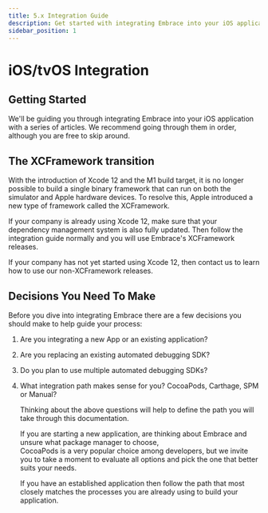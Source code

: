```yaml
---
title: 5.x Integration Guide
description: Get started with integrating Embrace into your iOS application
sidebar_position: 1
---
```


# iOS/tvOS Integration

## Getting Started

We'll be guiding you through integrating Embrace into your iOS application
with a series of articles. We recommend going through them in order, although
you are free to skip around.  

## The XCFramework transition

With the introduction of Xcode 12 and the M1 build target, it is no longer possible to build a single binary framework that can run on both the simulator and Apple hardware devices. To resolve this, Apple introduced a new type of framework called the XCFramework.

If your company is already using Xcode 12, make sure that your dependency management system is also fully updated. Then follow the integration guide normally and you will use Embrace's XCFramework releases.

If your company has not yet started using Xcode 12, then contact us to learn how to use our non-XCFramework releases.

## Decisions You Need To Make

Before you dive into integrating Embrace there are a few decisions you should
make to help guide your process:

1. Are you integrating a new App or an existing application?
2. Are you replacing an existing automated debugging SDK?
3. Do you plan to use multiple automated debugging SDKs?
4. What integration path makes sense for you?  CocoaPods, Carthage, SPM or Manual?

   Thinking about the above questions will help to define the path you will take
   through this documentation.

   If you are starting a new application, are thinking about Embrace and unsure what package manager to choose,  
   CocoaPods is a very popular choice among developers, but we invite you to take a moment to evaluate all options and pick the one that better suits your needs.

   If you have an established application then follow the path that most closely
   matches the processes you are already using to build your application.
